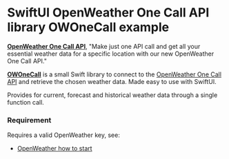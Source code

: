 # SwiftUI OpenWeather One Call API library OWOneCall example


[**OpenWeather One Call API**](https://openweathermap.org/api/one-call-api), 
"Make just one API call and get all your essential weather data for a specific location with our new OpenWeather One Call API."

[**OWOneCall**](https://github.com/workingDog/OWOneCall) is a small Swift library to connect to the [OpenWeather One Call API](https://openweathermap.org/api/one-call-api) and retrieve the chosen weather data. Made easy to use with SwiftUI.

Provides for current, forecast and historical weather data through a single function call.



### Requirement

Requires a valid OpenWeather key, see:

-    [OpenWeather how to start](https://openweathermap.org/appid)

